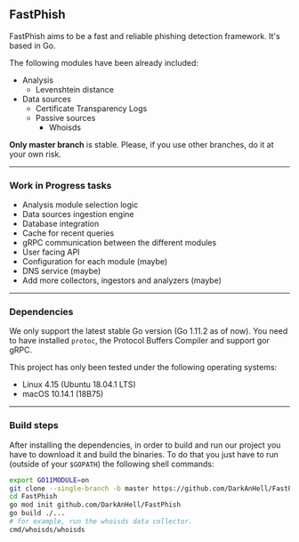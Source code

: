 ## FastPhish

FastPhish aims to be a fast and reliable phishing detection framework. It's based in Go.

The following modules have been already included:

- Analysis
  - Levenshtein distance
- Data sources
  - Certificate Transparency Logs
  - Passive sources
    - Whoisds

**Only master branch** is stable. Please, if you use other branches, do it at your own risk.



---

### Work in Progress tasks

- Analysis module selection logic
- Data sources ingestion engine
- Database integration
- Cache for recent queries
- gRPC communication between the different modules
- User facing API
- Configuration for each module (maybe)
- DNS service (maybe)
- Add more collectors, ingestors and analyzers (maybe)



---

### Dependencies

We only support the latest stable Go version (Go 1.11.2 as of now). You need to have installed `protoc`, the Protocol Buffers Compiler and support gor gRPC.

This project has only been tested under the following operating systems:

- Linux 4.15 (Ubuntu 18.04.1 LTS)
- macOS 10.14.1 (18B75)



---

### Build steps

After installing the dependencies, in order to build and run our project you  have to download it and build the binaries. To do that you just have to run (outside of your `$GOPATH`) the following shell commands:

```sh
export GO11MODULE=on
git clone --single-branch -b master https://github.com/DarkAnHell/FastPhish
cd FastPhish
go mod init github.com/DarkAnHell/FastPhish
go build ./...
# for example, run the whoisds data collector.
cmd/whoisds/whoisds
```


